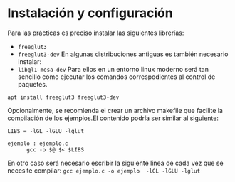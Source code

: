 # Instalación y configuración
Para las prácticas es preciso instalar las siguientes librerías:
- `freeglut3`
- `freeglut3-dev`
En algunas distribuciones antiguas es también necesario instalar:
- `libgl1-mesa-dev`
Para ellos en un entorno linux moderno será tan sencillo como ejecutar los comandos correspodientes al control de paquetes.

`apt install freeglut3 freeglut3-dev`

Opcionalmente, se recomienda el crear un archivo makefile que facilite la compilación de los ejemplos.El contenido podría ser similar al siguiente:
```
LIBS = -lGL -lGLU -lglut

ejemplo : ejemplo.c
	  gcc -o $@ $< $LIBS
```
En otro caso será necesario escribir la siguiente linea de cada vez que se necesite compilar:
`gcc ejemplo.c -o ejemplo  -lGL -lGLU -lglut`
